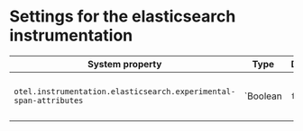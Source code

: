 # Settings for the elasticsearch instrumentation

| System property | Type | Default | Description |
|---|---|---|---|
| `otel.instrumentation.elasticsearch.experimental-span-attributes` | `Boolean | `false` | Enables the capture of span attributes (experimental). |
